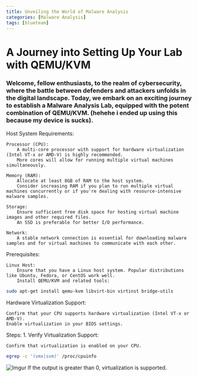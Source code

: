 ```yaml
---
title: Unveiling the World of Malware Analysis 
categories: [Malware Analysis]
tags: [blueteam]
---
```

# A Journey into Setting Up Your Lab with QEMU/KVM


### Welcome, fellow enthusiasts, to the realm of cybersecurity, where the battle between defenders and attackers unfolds in the digital landscape. Today, we embark on an exciting journey to establish a Malware Analysis Lab, equipped with the potent combination of QEMU/KVM. (hehehe i ended up using this because my device is sucks).

Host System Requirements:

    Processor (CPU):
        A multi-core processor with support for hardware virtualization (Intel VT-x or AMD-V) is highly recommended.
        More cores will allow for running multiple virtual machines simultaneously.

    Memory (RAM):
        Allocate at least 8GB of RAM to the host system.
        Consider increasing RAM if you plan to run multiple virtual machines concurrently or if you're dealing with resource-intensive malware samples.

    Storage:
        Ensure sufficient free disk space for hosting virtual machine images and other required files.
        An SSD is preferable for better I/O performance.

    Network:
        A stable network connection is essential for downloading malware samples and for virtual machines to communicate with each other.

Prerequisites:

    Linux Host:
        Ensure that you have a Linux host system. Popular distributions like Ubuntu, Fedora, or CentOS work well.
        Install QEMU/KVM and related tools:

``` bash
sudo apt-get install qemu-kvm libvirt-bin virtinst bridge-utils
``` 
        
Hardware Virtualization Support:

    Confirm that your CPU supports hardware virtualization (Intel VT-x or AMD-V).
    Enable virtualization in your BIOS settings.

Steps:
    1. Verify Virtualization Support:

    Confirm that virtualization is enabled on your CPU.


``` bash
egrep -c '(vmx|svm)' /proc/cpuinfo
```
![Imgur](https://imgur.com/a/nnikNMD)
If the output is greater than 0, virtualization is supported.